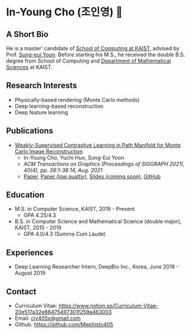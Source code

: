 # In-Young Cho (조인영) 👋

## A Short Bio

He is a master' candidate of [School of Computing at KAIST](https://cs.kaist.ac.kr/), advised by Prof. [Sung-eui Yoon](https://sgvr.kaist.ac.kr/~sungeui/). Before starting his M.S., he received the double B.S. degree from School of Computing and [Department of Mathematical Sciences](https://mathsci.kaist.ac.kr/home/en/) at KAIST.

## Research Interests

- Physically-based rendering (Monte Carlo methods)
- Deep learning-based reconstruction
- Deep feature learning

## Publications

- [Weakly-Supervised Contrastive Learning in Path Manifold for Monte Carlo Image Reconstruction](https://www.notion.so/Weakly-Supervised-Contrastive-Learning-in-Path-Manifold-for-Monte-Carlo-Image-Reconstruction-d3f58f37e33b491d8fdaef43814c3a3c)
  - In-Young Cho, Yuchi Huo, Sung-Eui Yoon
  - _ACM Transactions on Graphics (Proceedings of SIGGRAPH 2021), 40(4), pp. 38:1-38:14, Aug. 2021_
  - [Paper](https://sgvr.kaist.ac.kr/wp-content/uploads/2021/05/main.pdf), [Paper (low qualtiy)](https://sgvr.kaist.ac.kr/wp-content/uploads/2021/05/main_low_res.pdf), [Slides (coming soon)](https://sgvr.kaist.ac.kr/), [GitHub](https://github.com/Mephisto405/WCMC-Public)

## Education

- M.S. in Computer Science, KAIST, 2019 - Present
  - GPA 4.25/4.3
- B.S. in Computer Science and Mathematical Science (double major), KAIST, 2015 - 2019
  - GPA 4.0/4.3 (Summa Cum Laude)

## Experiences

- Deep Learning Researcher Intern, DeepBio Inc., Korea, June 2019 - August 2019

## Contact

- Curriculum Vitae: https://www.notion.so/Curriculum-Vitae-20e517a32e66475497301f259a463003
- Email: ciy405x@gmail.com
- Github: https://github.com/Mephisto405

<!--
**Mephisto405/Mephisto405** is a ✨ _special_ ✨ repository because its `README.md` (this file) appears on your GitHub profile.

Here are some ideas to get you started:

- 🔭 I’m currently working on ...
- 🌱 I’m currently learning ...
- 👯 I’m looking to collaborate on ...
- 🤔 I’m looking for help with ...
- 💬 Ask me about ...
- 📫 How to reach me: ...
- 😄 Pronouns: ...
- ⚡ Fun fact: ...
-->
